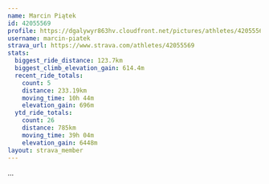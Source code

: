 ```yaml
---
name: Marcin Piątek
id: 42055569
profile: https://dgalywyr863hv.cloudfront.net/pictures/athletes/42055569/12602382/1/large.jpg
username: marcin-piatek
strava_url: https://www.strava.com/athletes/42055569
stats:
  biggest_ride_distance: 123.7km
  biggest_climb_elevation_gain: 614.4m
  recent_ride_totals:
    count: 5
    distance: 233.19km
    moving_time: 10h 44m
    elevation_gain: 696m
  ytd_ride_totals:
    count: 26
    distance: 785km
    moving_time: 39h 04m
    elevation_gain: 6448m
layout: strava_member
--- 
```

...
